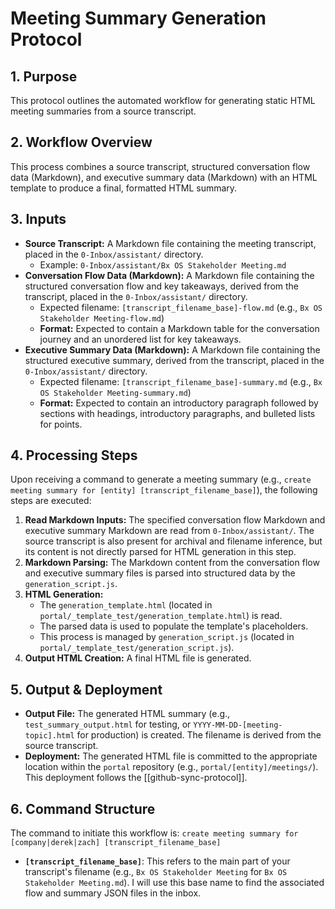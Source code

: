# Meeting Summary Generation Protocol

## 1. Purpose

This protocol outlines the automated workflow for generating static HTML meeting summaries from a source transcript.

## 2. Workflow Overview

This process combines a source transcript, structured conversation flow data (Markdown), and executive summary data (Markdown) with an HTML template to produce a final, formatted HTML summary.

## 3. Inputs

*   **Source Transcript:** A Markdown file containing the meeting transcript, placed in the `0-Inbox/assistant/` directory.
    *   Example: `0-Inbox/assistant/Bx OS Stakeholder Meeting.md`
*   **Conversation Flow Data (Markdown):** A Markdown file containing the structured conversation flow and key takeaways, derived from the transcript, placed in the `0-Inbox/assistant/` directory.
    *   Expected filename: `[transcript_filename_base]-flow.md` (e.g., `Bx OS Stakeholder Meeting-flow.md`)
    *   **Format:** Expected to contain a Markdown table for the conversation journey and an unordered list for key takeaways.
*   **Executive Summary Data (Markdown):** A Markdown file containing the structured executive summary, derived from the transcript, placed in the `0-Inbox/assistant/` directory.
    *   Expected filename: `[transcript_filename_base]-summary.md` (e.g., `Bx OS Stakeholder Meeting-summary.md`)
    *   **Format:** Expected to contain an introductory paragraph followed by sections with headings, introductory paragraphs, and bulleted lists for points.

## 4. Processing Steps

Upon receiving a command to generate a meeting summary (e.g., `create meeting summary for [entity] [transcript_filename_base]`), the following steps are executed:

1.  **Read Markdown Inputs:** The specified conversation flow Markdown and executive summary Markdown are read from `0-Inbox/assistant/`. The source transcript is also present for archival and filename inference, but its content is not directly parsed for HTML generation in this step.
2.  **Markdown Parsing:** The Markdown content from the conversation flow and executive summary files is parsed into structured data by the `generation_script.js`.
3.  **HTML Generation:**
    *   The `generation_template.html` (located in `portal/_template_test/generation_template.html`) is read.
    *   The parsed data is used to populate the template's placeholders.
    *   This process is managed by `generation_script.js` (located in `portal/_template_test/generation_script.js`).
4.  **Output HTML Creation:** A final HTML file is generated.

## 5. Output & Deployment

*   **Output File:** The generated HTML summary (e.g., `test_summary_output.html` for testing, or `YYYY-MM-DD-[meeting-topic].html` for production) is created. The filename is derived from the source transcript.
*   **Deployment:** The generated HTML file is committed to the appropriate location within the `portal` repository (e.g., `portal/[entity]/meetings/`). This deployment follows the [[github-sync-protocol]].

## 6. Command Structure

The command to initiate this workflow is:
`create meeting summary for [company|derek|zach] [transcript_filename_base]`

*   **`[transcript_filename_base]`**: This refers to the main part of your transcript's filename (e.g., `Bx OS Stakeholder Meeting` for `Bx OS Stakeholder Meeting.md`). I will use this base name to find the associated flow and summary JSON files in the inbox.
